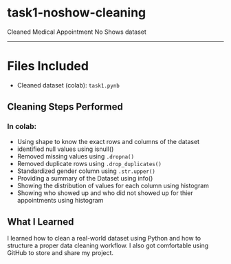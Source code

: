 # task1-noshow-cleaning
Cleaned Medical Appointment No Shows dataset

---

# Files Included
- Cleaned dataset (colab): `task1.pynb`


##  Cleaning Steps Performed

### In colab:
- Using shape to know the exact rows and columns of the dataset
- identified null values using isnull()
- Removed missing values using `.dropna()`
- Removed duplicate rows using `.drop_duplicates()`
- Standardized gender column using `.str.upper()`
- Providing a summary of the Dataset using info()
- Showing the distribution of values for each column using histogram
- Showing who showed up and who did not showed up for thier appointments using histogram
  



##  What I Learned
I learned how to clean a real-world dataset using Python and how to structure a proper data cleaning workflow. I also got comfortable using GitHub to store and share my project.

